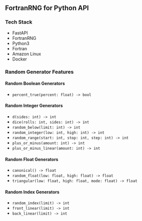 ## FortranRNG for Python API

### Tech Stack
- FastAPI
- FortranRNG
- Python3
- Fortran
- Amazon Linux
- Docker

### Random Generator Features

#### Random Boolean Generators
- `percent_true(percent: float) -> bool`

#### Random Integer Generators
- `d(sides: int) -> int`
- `dice(rolls: int, sides: int) -> int`
- `random_below(limit: int) -> int`
- `random_integer(low: int, high: int) -> int`
- `random_range(start: int, stop: int, step: int) -> int`
- `plus_or_minus(amount: int) -> int`
- `plus_or_minus_linear(amount: int) -> int`

#### Random Float Generators
- `canonical() -> float`
- `random_float(low: float, high: float) -> float`
- `triangular(low: float, high: float, mode: float) -> float`

#### Random Index Generators
- `random_index(limit) -> int`
- `front_linear(limit) -> int`
- `back_linear(limit) -> int`
